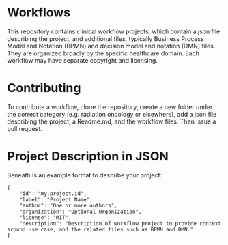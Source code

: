 # Workflows
This repository contains clinical workflow projects, which contain a json file describing the project, and additional files, typically Business Process Model and Notation (BPMN) and decision model and notation (DMN) files. They are organized broadly by the specific healthcare domain. Each workflow may have separate copyright and licensing.

# Contributing
To contribute a workflow, clone the repository, create a new folder under the correct category (e.g. radiation oncology or elsewhere), add a json file describing the project, a Readme.md, and the workflow files. Then issue a pull request.

# Project Description in JSON
Beneath is an example format to describe your project:

```
{
	"id": "my.project.id",
	"label": "Project Name",
	"author": "One or more authors",
	"organization": "Optional Organization",
	"license": "MIT",
	"description": "Description of workflow project to provide context around use case, and the related files such as BPMN and DMN."
}
```